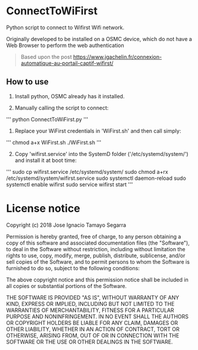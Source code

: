 # ConnectToWiFirst

Python script to connect to Wifirst Wifi network.

Originally developed to be installed on a OSMC device, which do not have a Web Browser to perform the web authentication

> Based upon the post https://www.jgachelin.fr/connexion-automatique-au-portail-captif-wifirst/

## How to use

 1. Install python, OSMC already has it installed.

 1. Manually calling the script to connect:
 
'''
python ConnectToWiFirst.py <username> <password>
'''

 1. Replace your WiFirst credentials in 'WiFirst.sh' and then call simply:
 
'''
chmod a+x WiFirst.sh
./WiFirst.sh
'''
 
 2. Copy 'wifirst.service' into the SystemD folder ('/etc/systemd/system/') and install it at boot time:
 
'''
sudo cp wifirst.service /etc/systemd/system/
sudo chmod a+rx /etc/systemd/system/wifirst.service
sudo systemctl daemon-reload
sudo systemctl enable wifirst
sudo service wifirst start
'''

# License notice

Copyright (c) 2018 Jose Ignacio Tamayo Segarra

Permission is hereby granted, free of charge, to any person obtaining a copy of this software and associated documentation files (the "Software"), to deal in the Software without restriction, including without limitation the rights to use, copy, modify, merge, publish, distribute, sublicense, and/or sell copies of the Software, and to permit persons to whom the Software is furnished to do so, subject to the following conditions:

The above copyright notice and this permission notice shall be included in all copies or substantial portions of the Software.

THE SOFTWARE IS PROVIDED "AS IS", WITHOUT WARRANTY OF ANY KIND, EXPRESS OR IMPLIED, INCLUDING BUT NOT LIMITED TO THE WARRANTIES OF MERCHANTABILITY, FITNESS FOR A PARTICULAR PURPOSE AND NONINFRINGEMENT. IN NO EVENT SHALL THE AUTHORS OR COPYRIGHT HOLDERS BE LIABLE FOR ANY CLAIM, DAMAGES OR OTHER LIABILITY, WHETHER IN AN ACTION OF CONTRACT, TORT OR OTHERWISE, ARISING FROM, OUT OF OR IN CONNECTION WITH THE SOFTWARE OR THE USE OR OTHER DEALINGS IN THE SOFTWARE.
